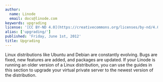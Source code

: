 ```yaml
---
author:
  name: Linode
  email: docs@linode.com
keywords: upgrading
license: '[CC BY-ND 4.0](https://creativecommons.org/licenses/by-nd/4.0)'
alias: ['upgrading/']
published: 'Friday, June 1st, 2012'
title: Upgrading
---
```


Linux distributions like Ubuntu and Debian are constantly evolving. Bugs are fixed, new features are added, and packages are updated. If your Linode is running an older version of a Linux distribution, you can use the guides in this section to upgrade your virtual private server to the newest version of the distribution.
